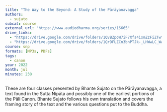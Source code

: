 ```yaml
---
title: "The Way to the Beyond: A Study of the Pārāyanavagga"
authors:
  - sujato
subcat: course
external_url: "https://www.audiodharma.org/series/16665"
drive_links:
  - "https://drive.google.com/drive/folders/1QvBZpoW7iF7Xfs4ixmZzFiZTwt-q1KFz"
  - "https://drive.google.com/drive/folders/1QrDFLZCn3bnPTJk-_LHWwLC_WalcjSV9"
course: snp 
formats: [MP3s, PDFs]
tags:
  - canon
year: 2022
month: jul
minutes: 238
---
```


These are four classes presented by Bhante Sujato on the Pārāyanavagga, a text found in the Sutta Nipāta and possibly one of the earliest portions of the Pāli Canon. Bhante Sujato follows his own translation and covers the framing story of the text and the various questions put to the Buddha.